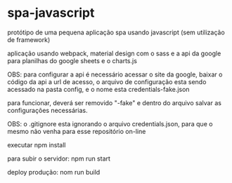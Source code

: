 # spa-javascript

protótipo de uma pequena aplicação spa usando javascript (sem utilização de framework)

aplicação usando webpack, material design com o sass e a api da google para planilhas do google sheets e o charts.js

OBS: para configurar a api é necessário acessar o site da google, baixar o código da api a url de acesso,
o arquivo de configuração esta sendo acessado na pasta config, e o nome esta credentials-fake.json

para funcionar, deverá ser removido "-fake" e dentro do arquivo salvar as configurações necessárias.

OBS: o .gitignore esta ignorando o arquivo credentials.json, para que o mesmo não venha para esse repositório on-line


executar npm install

para subir o servidor: npm run start

deploy produção: nom run build
